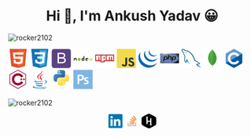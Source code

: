 <h1 align="center">Hi 👋, I'm Ankush Yadav 😀</h1>
<p align="left"> <img src="https://komarev.com/ghpvc/?username=rocker2102" alt="rocker2102" /> </p>

<p align="left"><img src="icons/html5/html5-original.svg" alt="html5" width="40" height="40"/> <img src="icons/css3/css3-original.svg" alt="css3" width="40" height="40"/> 
<img src="icons/bootstrap/bootstrap-plain.svg" alt="bootstrap" width="40" height="40"/>
<img src="icons/nodejs/nodejs-original-wordmark.svg" alt="nodejs" width="40" height="40"/> <img src="icons/npm/npm-original-wordmark.svg" alt="npm" width="40" height="40"/> 
<img src="icons/javascript/javascript-original.svg" alt="javascript" width="40" height="40"/> <img src="icons/jquery/jquery-original.svg" alt="jquery" width="40" height="40"/>
<img src="icons/php/php-original.svg" alt="php" width="40" height="40"/> <img src="icons/mysql/mysql-original.svg" alt="mysql" width="40" height="40"/> 
<img src="icons/mongodb/mongodb-original.svg" alt="mongodb" width="40" height="40"/>
<img src="icons/c/c-original.svg" alt="c" width="40" height="40"/> <img src="icons/cplusplus/cplusplus-line.svg" alt="c++" width="40" height="40"/> 
<img src="icons/java/java-original.svg" alt="java" width="40" height="40"/> <img src="icons/python/python-original.svg" alt="python" width="40" height="40"/> 
<img src="icons/photoshop/photoshop-plain.svg" alt="photoshop" width="40" height="40"/>
</p>

<p><img align="center" src="https://github-readme-stats.vercel.app/api/top-langs/?username=rocker2102&layout=compact&hide=html" alt="rocker2102" /></p>

<p align="center">
<a href="https://www.linkedin.com/in/rocker2102/" target="blank"><img align="center" src="icons/linkedin/linkedin-original.svg" alt="rocker2102" height="30" width="30" /></a>
<a href="https://stackoverflow.com/users/11625355/rocker2102" target="blank"><img align="center" src="icons/stackoverflow/stackoverflow-original.svg" alt="rocker2102" height="30" width="30" /></a>
<a href="https://www.hackerrank.com/Rocker2102" target="blank"><img align="center" src="icons/hackerrank/hackerrank-original.svg" alt="rocker2102" height="30" width="30" /></a>
</p>
